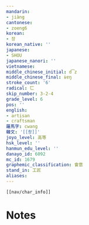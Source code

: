 ```yaml
---
mandarin:
- jiàng
cantonese:
- zoeng6
korean:
- 장
korean_native: ''
japanese:
- SHOU
japanese_nanori: ''
vietnamese:
middle_chinese_initial: d͡z
middle_chinese_final: ɨɐŋ
stroke_count: '6'
radical: 匸
skip_number: 3-2-4
grade_level: 6
pos: ''
english:
- artisan
- craftsman
羅馬字: cwang
韓文: '[[촹]]'
joyo_level: 高等
hsk_level: ''
hanmun_edu_level: ''
danayo_id: 6092
mc_id: 1679
graphemic_classification: 會意
stand_in: 工匠
aliases:
---
```

```meta-bind-embed
[[nav/char_info]]
```

# Notes
